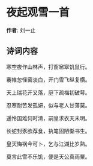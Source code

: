 # 夜起观雪一首

**作者**: 刘一止

## 诗词内容

寒空夜作山林声，打窗窸窣饥鼠行。

褰帷忽怪窗淡白，开门雪飞纵复横。

天上瑞花开又落，庭下疏梅初破萼。

忍寒耐苦发孤妍，似与老人甘落莫。

遥怜国难何时清，嗣皇求衣天未明。

长蛇封豕欲荐食，执笔固陋惭书生。

皇天悔祸今可卜，乞与江湖比岁熟。

莫言此雪不乐饥，便是天公真雨粟。

